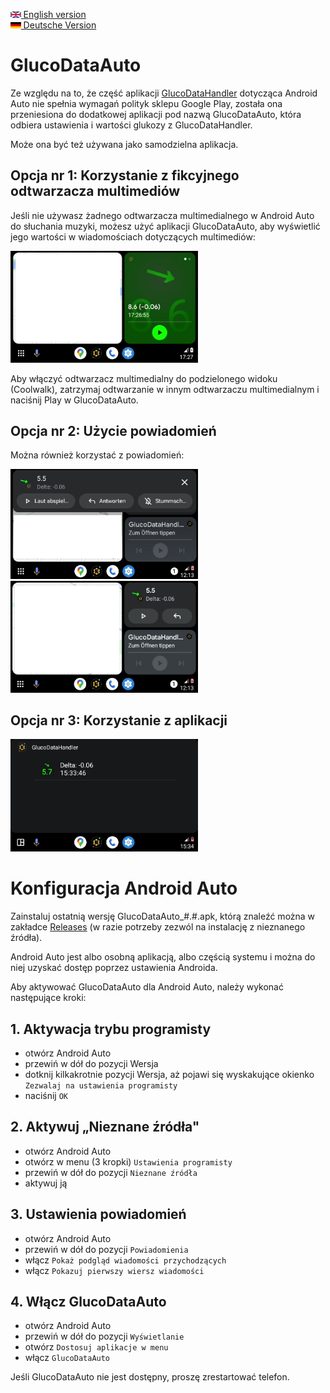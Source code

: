 [<img src='images/en.png' height=10> English version](README.md)  
[<img src='images/de.png' height=10> Deutsche Version](README_DE.md)

# GlucoDataAuto

Ze względu na to, że część aplikacji [GlucoDataHandler](https://github.com/pachi81/GlucoDataHandler/blob/master/README_PL.md) dotycząca Android Auto nie spełnia wymagań polityk sklepu Google Play, została ona przeniesiona do dodatkowej aplikacji pod nazwą GlucoDataAuto, która odbiera ustawienia i wartości glukozy z GlucoDataHandler.

Może ona być też używana jako samodzielna aplikacja.

## Opcja nr 1: Korzystanie z fikcyjnego odtwarzacza multimediów
Jeśli nie używasz żadnego odtwarzacza multimedialnego w Android Auto do słuchania muzyki, możesz użyć aplikacji GlucoDataAuto, aby wyświetlić jego wartości w wiadomościach dotyczących multimediów:

<img src='images/AA_media.png' width=300>

Aby włączyć odtwarzacz multimedialny do podzielonego widoku (Coolwalk), zatrzymaj odtwarzanie w innym odtwarzaczu multimedialnym i naciśnij Play w GlucoDataAuto.

## Opcja nr 2: Użycie powiadomień

Można również korzystać z powiadomień:

<img src='images/AA_notification.png' width=300> <img src='images/AA_notification_view.png' width=300>

## Opcja nr 3: Korzystanie z aplikacji

<img src='images/AA_App.png' width=300>

# Konfiguracja Android Auto

Zainstaluj ostatnią wersję GlucoDataAuto_#.#.apk, którą znaleźć można w zakładce [Releases](https://github.com/pachi81/GlucoDataAuto/releases) (w razie potrzeby zezwól na instalację z nieznanego źródła).

Android Auto jest albo osobną aplikacją, albo częścią systemu i można do niej uzyskać dostęp poprzez ustawienia Androida.

Aby aktywować GlucoDataAuto dla Android Auto, należy wykonać następujące kroki:

## 1. Aktywacja trybu programisty

- otwórz Android Auto
- przewiń w dół do pozycji Wersja
- dotknij kilkakrotnie pozycji Wersja, aż pojawi się wyskakujące okienko `Zezwalaj na ustawienia programisty`
- naciśnij `OK`

## 2. Aktywuj „Nieznane źródła"

- otwórz Android Auto
- otwórz w menu (3 kropki) `Ustawienia programisty`
- przewiń w dół do pozycji `Nieznane źródła`
- aktywuj ją

## 3. Ustawienia powiadomień

- otwórz Android Auto
- przewiń w dół do pozycji `Powiadomienia`
- włącz `Pokaż podgląd wiadomości przychodzących`
- włącz `Pokazuj pierwszy wiersz wiadomości`

## 4. Włącz GlucoDataAuto

- otwórz Android Auto
- przewiń w dół do pozycji `Wyświetlanie`
- otwórz `Dostosuj aplikacje w menu`
- włącz `GlucoDataAuto`

Jeśli GlucoDataAuto nie jest dostępny, proszę zrestartować telefon.
